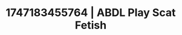 ---
categories:
- Tan lines & lingerie
- Pinay
- Sneaker fetish
- Queer kinks
- Real couple content
image: /assets/images/1747183455764.jpg
layout: post
seo:
  description: Featured content with premium ABDL Play, Scat Fetish. HD images available.
  keywords: ABDL Play, Scat Fetish
  og_image: /assets/images/1747183455764.jpg
  schema_type: VisualArtwork
tags:
- ABDL Play
- Scat Fetish
- '#1747183455764'
title: 1747183455764 | ABDL Play Scat Fetish
---
